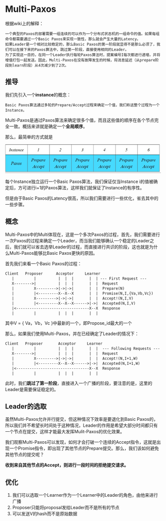 # Multi-Paxos

根据wiki上的解释：

```
一个典型的Paxos的部署需要一组连续的可以作为一个分布式状态机的一组命令的值。如果每组命令都需要通过一个Basic Paxos来实现一致性，那么就会产生大量的Latency。
如果Leader是一个相对比较稳定的，那么Basic Paxos的第一阶段就显得不是那么必须了，我们可以在接下来的Paxos算法中，跳过第一阶段，直接使用相同的Leader。
为了实现这一目的，在同一个Leader执行每轮Paxos算法时，提案编号I每次都进行递增。并将增值打包一起发送。因此，Multi-Paxos在没有故障发生的时候，将消息延迟（从prepare阶段到learn阶段）从4次减少到了2次。
```

## 推导

我们先引入一个**instance**的概念：

```
Basic Paxos算法通过多轮的Prepare/Accept过程来确定一个值，我们称这整个过程为一个Instance。
```

Multi-Paxos是通过Paxos算法来确定很多个值，而且这些值的顺序在各个节点完全一致。概括来讲就是确定一个**全局顺序**。

那么，最简单的方式就是

![multiPaxos_1](./pics/multiPaxos_1.png)

每个Instance独立运行一个Basic Paxos算法，我们保证仅当Instance i的值被确定后，方可进行i+1的Paxos算法，这样我们就保证了Instance的有序性。

但是由于Basic Paxos的Latency很高，所以我们需要进行一些优化，省去其中的一些步骤。

## 概念

Multi-Paxos中的Multi体现在，这是一个多次Paxos的过程，首先，我们需要进行一次Paxos的过程来确定一个Leader，而当我们能够确认一个稳定的Leader之后，我们就可以省去选举Leader的过程，而直接进行共识的阶段，这也就是为什么Multi-Paxos能够比Basic Paxos更快的原因。

首先我们来看一个Basic Paxos的过程：

```
Client   Proposer      Acceptor     Learner
   |         |          |  |  |       |  | --- First Request ---
   X-------->|          |  |  |       |  |  Request
   |         X--------->|->|->|       |  |  Prepare(N)
   |         |<---------X--X--X       |  |  Promise(N,I,{Va,Vb,Vc})
   |         X--------->|->|->|       |  |  Accept!(N,I,V)
   |         |<---------X--X--X------>|->|  Accepted(N,I,V)
   |<---------------------------------X--X  Response
   |         |          |  |  |       |  |
```

其中V = { Va，Vb，Vc }中最新的一个，即Propose_id最大的一个

那么，如果我们使用Multi-Paxos，并在已经确定了Leader的情况下：

```
Client   Proposer       Acceptor     Learner
   |         |          |  |  |       |  |  --- Following Requests ---
   X-------->|          |  |  |       |  |  Request
   |         X--------->|->|->|       |  |  Accept!(N,I+1,W)
   |         |<---------X--X--X------>|->|  Accepted(N,I+1,W)
   |<---------------------------------X--X  Response
   |         |          |  |  |       |  |
```

此时，我们**跳过了第一阶段**，直接进入一个广播的阶段，要注意的是，这里的Leader是需要保证稳定的。

## Leader的选取

虽然Multi-Paxos允许并行提交，但这种情况下效率是要退化到Basic Paxos的，所以我们并不希望长时间处于这种情况，Leader的作用是希望大部分时间都只有一个节点在提交，这样才能最大发挥Mulit-Paxos的优化效果。

我们观察Multi-Paxos可以发现，如何才会打破一个连续的Accept指令，这就是出现一个Promise指令，即出现了其他节点的Prepare提交。那么，我们该如何避免其他节点的提交呢？

**收到来自其他节点的Accept，则进行一段时间的拒绝提交请求。**



## 优化

1. 我们可以选取一个Learner作为一个Learner中的Leader的角色，由他来进行广播
2. Proposer只能将proposal发给Leader而不是所有的节点
3. 可以发送V的hash而不是原始数据